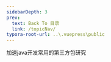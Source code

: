 ```yaml
---
sidebarDepth: 3
prev:
  text: Back To 目录
  link: /topicNav/
typora-root-url: ..\.vuepress\public
---
```




加速java开发常用的第三方包研究
